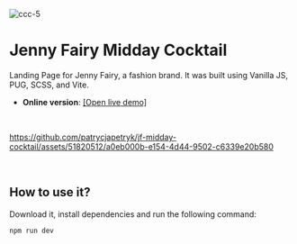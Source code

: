 
![ccc-5](https://github.com/patrycjapetryk/jf-midday-cocktail/assets/51820512/b4cce2ab-0e22-4573-83b2-2ec1f9b16349)

# Jenny Fairy Midday Cocktail

Landing Page for Jenny Fairy, a fashion brand. It was built using Vanilla JS, PUG, SCSS, and Vite.

- **Online version**: [[Open live demo]](https://jf-midday-cocktail.netlify.app/)

&nbsp;

https://github.com/patrycjapetryk/jf-midday-cocktail/assets/51820512/a0eb000b-e154-4d44-9502-c6339e20b580

&nbsp;

## How to use it?

Download it, install dependencies and run the following command:

```sh
npm run dev
```
